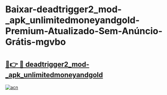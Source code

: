# Baixar-deadtrigger2_mod-_apk_unlimitedmoneyandgold-Premium-Atualizado-Sem-Anúncio-Grátis-mgvbo

# <h2><a href="https://47pfn6.esa.edu.pl?src=deadtrigger2_mod-_apk_unlimitedmoneyandgold&ref=mgvbo">🔗👉 🔴 deadtrigger2_mod-_apk_unlimitedmoneyandgold</a></h2>

[![acn](https://github.com/user-attachments/assets/0f9c940e-d8b0-45ae-aac7-cd30a18b3e1c)](https://47pfn6.esa.edu.pl?src=deadtrigger2_mod-_apk_unlimitedmoneyandgold&ref=mgvbo)

